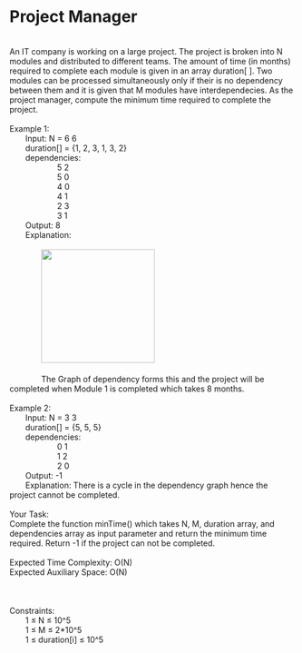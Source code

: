 <h1>Project Manager</h1>
<p><br>
An IT company is working on a large project. The project is broken into N modules and distributed to different teams. The amount of time (in months) required to complete each module is given in an array duration[ ]. Two modules can be processed simultaneously only if their is no dependency between them and it is given that M modules have interdependecies. 
As the project manager, compute the minimum time required to complete the project.<br>
<br>
Example 1:<br>
&emsp;&emsp;Input: N = 6 6<br>
&emsp;&emsp;duration[] = {1, 2, 3, 1, 3, 2}<br>
&emsp;&emsp;dependencies:<br>
&emsp;&emsp;&emsp;&emsp;&emsp;&emsp;5 2<br>
&emsp;&emsp;&emsp;&emsp;&emsp;&emsp;5 0<br>
&emsp;&emsp;&emsp;&emsp;&emsp;&emsp;4 0<br>
&emsp;&emsp;&emsp;&emsp;&emsp;&emsp;4 1<br>
&emsp;&emsp;&emsp;&emsp;&emsp;&emsp;2 3<br>
&emsp;&emsp;&emsp;&emsp;&emsp;&emsp;3 1<br>
&emsp;&emsp;Output: 8<br>
&emsp;&emsp;Explanation:<br>
<br>
&emsp;&emsp;&emsp;&emsp;<img src="https://media.geeksforgeeks.org/wp-content/cdn-uploads/graph.png" height="200"><br>
<br>
&emsp;&emsp;&emsp;&emsp;The Graph of dependency forms this and the project will be completed when Module 1 is completed which takes 8 months.<br>
<br>
Example 2:<br>
&emsp;&emsp;Input: N = 3 3<br>
&emsp;&emsp;duration[] = {5, 5, 5}<br>
&emsp;&emsp;dependencies:<br>
&emsp;&emsp;&emsp;&emsp;&emsp;&emsp;0 1<br>
&emsp;&emsp;&emsp;&emsp;&emsp;&emsp;1 2<br>
&emsp;&emsp;&emsp;&emsp;&emsp;&emsp;2 0<br>
&emsp;&emsp;Output: -1<br>
&emsp;&emsp;Explanation: There is a cycle in the dependency graph hence the project cannot be completed.<br>
<br>
Your Task:<br>
Complete the function minTime() which takes N, M, duration array, and dependencies array as input parameter and return the minimum time required. Return -1 if the project can not be completed. <br>
<br>
Expected Time Complexity: O(N)<br>
Expected Auxiliary Space: O(N)<br>
<br>
<br>
<br>
Constraints:<br>
&emsp;&emsp;1 ≤ N ≤ 10^5<br>
&emsp;&emsp;1 ≤ M ≤ 2*10^5<br>
&emsp;&emsp;1 ≤ duration[i] ≤ 10^5<br>
<br></p>
